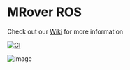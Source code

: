 # MRover ROS

Check out our [Wiki](../../wiki/) for more information

[![CI](https://github.com/umrover/mrover-ros/actions/workflows/catkin.yml/badge.svg)](https://github.com/umrover/mrover-ros/actions/workflows/catkin.yml)

![image](https://user-images.githubusercontent.com/20666629/183543916-a7fee846-31db-44d0-8845-c6a95af1110c.png)
